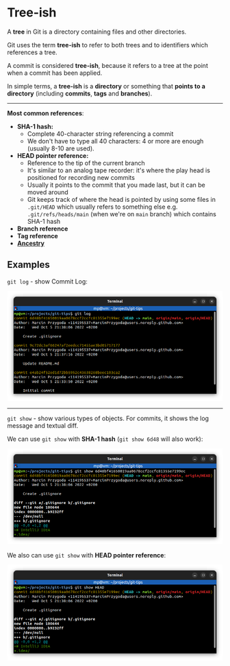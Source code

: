 # Tree-ish

A **tree** in Git is a directory containing files and other directories.

Git uses the term **tree-ish** to refer to both trees and to identifiers which references a tree.

A commit is considered **tree-ish**, because it refers to a tree at the point when a commit has been applied.

In simple terms, a **tree-ish** is a **directory** or something that **points to a directory** (including **commits**, **tags** and **branches**).

---
**Most common references**:
* **SHA-1 hash:**
  * Complete 40-character string referencing a commit
  * We don't have to type all 40 characters: 4 or more are enough (usually 8-10 are used).
* **HEAD pointer reference:**
  * Reference to the tip of the current branch
  * It's similar to an analog tape recorder: it's where the play head is positioned for recording new commits
  * Usually it points to the commit that you made last, but it can be moved around
  * Git keeps track of where the head is pointed by using some files in `.git/HEAD` which usually refers to something else e.g. `.git/refs/heads/main` (when we're on `main` branch) which contains SHA-1 hash
* **Branch reference**
* **Tag reference**
* **[Ancestry](ANCESTRY.md)**

## Examples

`git log` - show Commit Log:

![](images/git-log.png)

---
`git show` - show various types of objects. For commits, it shows the log message and textual diff.

We can use `git show` with **SHA-1 hash** (`git show 6d48` will also work):

![](images/git-show-sha-1.png)

We also can use `git show` with **HEAD pointer reference**:

![](images/git-show-head.png)